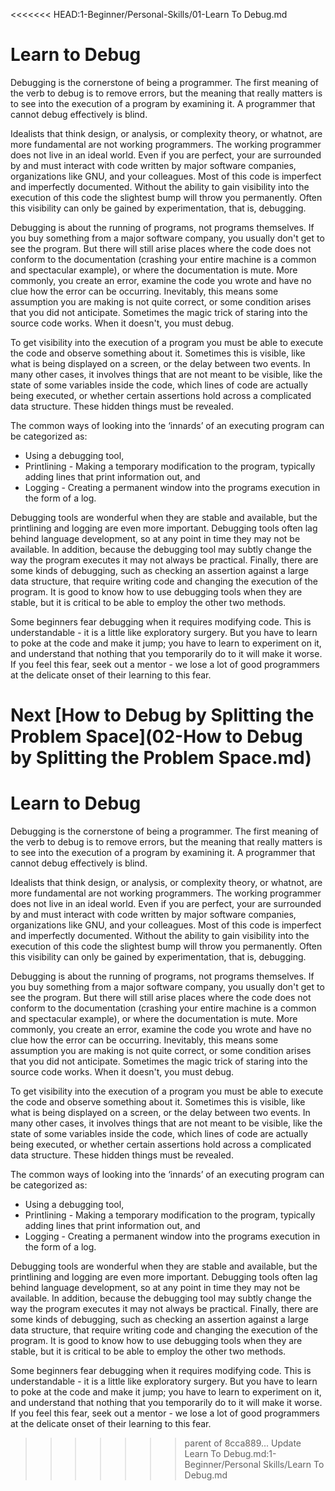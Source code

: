 <<<<<<< HEAD:1-Beginner/Personal-Skills/01-Learn To Debug.md
# Learn to Debug

Debugging is the cornerstone of being a programmer. The first meaning of the verb to debug is to remove errors, but the meaning that really matters is to see into the execution of a program by examining it. A programmer that cannot debug effectively is blind.

Idealists that think design, or analysis, or complexity theory, or whatnot, are more fundamental are not working programmers. The working programmer does not live in an ideal world. Even if you are perfect, your are surrounded by and must interact with code written by major software companies, organizations like GNU, and your colleagues. Most of this code is imperfect and imperfectly documented. Without the ability to gain visibility into the execution of this code the slightest bump will throw you permanently. Often this visibility can only be gained by experimentation, that is, debugging.

Debugging is about the running of programs, not programs themselves. If you buy something from a major software company, you usually don't get to see the program. But there will still arise places where the code does not conform to the documentation (crashing your entire machine is a common and spectacular example), or where the documentation is mute. More commonly, you create an error, examine the code you wrote and have no clue how the error can be occurring. Inevitably, this means some assumption you are making is not quite correct, or some condition arises that you did not anticipate. Sometimes the magic trick of staring into the source code works. When it doesn't, you must debug.

To get visibility into the execution of a program you must be able to execute the code and observe something about it. Sometimes this is visible, like what is being displayed on a screen, or the delay between two events. In many other cases, it involves things that are not meant to be visible, like the state of some variables inside the code, which lines of code are actually being executed, or whether certain assertions hold across a complicated data structure. These hidden things must be revealed.

The common ways of looking into the ‘innards’ of an executing program can be categorized as:

- Using a debugging tool,
- Printlining - Making a temporary modification to the program, typically adding lines that print information out, and
- Logging - Creating a permanent window into the programs execution in the form of a log.

Debugging tools are wonderful when they are stable and available, but the printlining and logging are even more important. Debugging tools often lag behind language development, so at any point in time they may not be available. In addition, because the debugging tool may subtly change the way the program executes it may not always be practical. Finally, there are some kinds of debugging, such as checking an assertion against a large data structure, that require writing code and changing the execution of the program. It is good to know how to use debugging tools when they are stable, but it is critical to be able to employ the other two methods.

Some beginners fear debugging when it requires modifying code. This is understandable - it is a little like exploratory surgery. But you have to learn to poke at the code and make it jump; you have to learn to experiment on it, and understand that nothing that you temporarily do to it will make it worse. If you feel this fear, seek out a mentor - we lose a lot of good programmers at the delicate onset of their learning to this fear.

Next [How to Debug by Splitting the Problem Space](02-How to Debug by Splitting the Problem Space.md)
=======
# Learn to Debug

Debugging is the cornerstone of being a programmer. The first meaning of the verb to debug is to remove errors, but the meaning that really matters is to see into the execution of a program by examining it. A programmer that cannot debug effectively is blind.

Idealists that think design, or analysis, or complexity theory, or whatnot, are more fundamental are not working programmers. The working programmer does not live in an ideal world. Even if you are perfect, your are surrounded by and must interact with code written by major software companies, organizations like GNU, and your colleagues. Most of this code is imperfect and imperfectly documented. Without the ability to gain visibility into the execution of this code the slightest bump will throw you permanently. Often this visibility can only be gained by experimentation, that is, debugging.

Debugging is about the running of programs, not programs themselves. If you buy something from a major software company, you usually don't get to see the program. But there will still arise places where the code does not conform to the documentation (crashing your entire machine is a common and spectacular example), or where the documentation is mute. More commonly, you create an error, examine the code you wrote and have no clue how the error can be occurring. Inevitably, this means some assumption you are making is not quite correct, or some condition arises that you did not anticipate. Sometimes the magic trick of staring into the source code works. When it doesn't, you must debug.

To get visibility into the execution of a program you must be able to execute the code and observe something about it. Sometimes this is visible, like what is being displayed on a screen, or the delay between two events. In many other cases, it involves things that are not meant to be visible, like the state of some variables inside the code, which lines of code are actually being executed, or whether certain assertions hold across a complicated data structure. These hidden things must be revealed.

The common ways of looking into the ‘innards’ of an executing program can be categorized as:

- Using a debugging tool,
- Printlining - Making a temporary modification to the program, typically adding lines that print information out, and
- Logging - Creating a permanent window into the programs execution in the form of a log.

Debugging tools are wonderful when they are stable and available, but the printlining and logging are even more important. Debugging tools often lag behind language development, so at any point in time they may not be available. In addition, because the debugging tool may subtly change the way the program executes it may not always be practical. Finally, there are some kinds of debugging, such as checking an assertion against a large data structure, that require writing code and changing the execution of the program. It is good to know how to use debugging tools when they are stable, but it is critical to be able to employ the other two methods.

Some beginners fear debugging when it requires modifying code. This is understandable - it is a little like exploratory surgery. But you have to learn to poke at the code and make it jump; you have to learn to experiment on it, and understand that nothing that you temporarily do to it will make it worse. If you feel this fear, seek out a mentor - we lose a lot of good programmers at the delicate onset of their learning to this fear.
>>>>>>> parent of 8cca889... Update Learn To Debug.md:1-Beginner/Personal Skills/Learn To Debug.md
